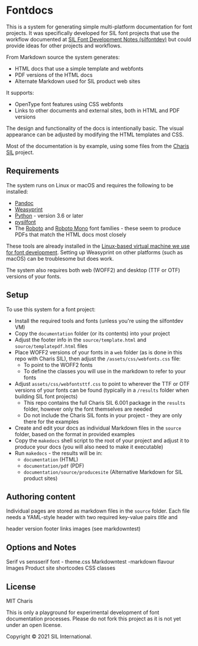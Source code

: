 # Fontdocs

This is a system for generating simple multi-platform documentation for font projects. It was specifically developed for SIL font projects that use the workflow documented at [SIL Font Development Notes (silfontdev)](https://silnrsi.github.io/silfontdev/en-US/index.html) but could provide ideas for other projects and workflows.

From Markdown source the system generates:

- HTML docs that use a simple template and webfonts
- PDF versions of the HTML docs
- Alternate Markdown used for SIL product web sites

It supports:

- OpenType font features using CSS webfonts
- Links to other documents and external sites, both in HTML and PDF versions

The design and functionality of the docs is intentionally basic. The visual appearance can be adjusted by modifying the HTML templates and CSS.

Most of the documentation is by example, using some files from the [Charis SIL](https://software.sil.org/charis) project.

## Requirements

The system runs on Linux or macOS and requires the following to be installed:

- [Pandoc](https://pandoc.org/)
- [Weasyprint](https://weasyprint.org/)
- [Python](https://www.python.org/) - version 3.6 or later
- [pysilfont](https://github.com/silnrsi/pysilfont)
- The [Roboto](https://fonts.google.com/specimen/Roboto) and [Roboto Mono](https://fonts.google.com/specimen/Roboto+Mono) font families - these seem to produce PDFs that match the HTML docs most closely

These tools are already installed in the [Linux-based virtual machine we use for font development](https://silnrsi.github.io/silfontdev/en-US/Setting_Up_Tools.html). Setting up Weasyprint on other platforms (such as macOS) can be troublesome but does work.

The system also requires both web (WOFF2) and desktop (TTF or OTF) versions of your fonts.

## Setup

To use this system for a font project:

- Install the required tools and fonts (unless you're using the silfontdev VM)
- Copy the `documentation` folder (or its contents) into your project
- Adjust the footer info in the `source/template.html` and `source/templatepdf.html` files
- Place WOFF2 versions of your fonts in a `web` folder (as is done in this repo with Charis SIL), then adjust the `/assets/css/webfonts.css` file:
    - To point to the WOFF2 fonts
    - To define the classes you will use in the markdown to refer to your fonts
- Adjust `assets/css/webfontsttf.css` to point to wherever the TTF or OTF versions of your fonts can be found (typically in a `/results` folder when building SIL font projects)
    - This repo contains the full Charis SIL 6.001 package in the `results` folder, however only the font themselves are needed
    - Do not include the Charis SIL fonts in your project - they are only there for the examples
- Create and edit your docs as individual Markdown files in the `source` folder, based on the format in provided examples
- Copy the `makedocs` shell script to the root of your project and adjust it to produce your docs (you will also need to make it executable)
- Run `makedocs` - the results will be in:
    - `documentation` (HTML)
    - `documentation/pdf` (PDF)
    - `documentation/source/producesite` (Alternative Markdown for SIL product sites)

## Authoring content

Individual pages are stored as markdown files in the `source` folder. Each file needs a YAML-style header with two required key-value pairs _title_ and 

header
version
footer
links
images
(see markdowntest)

## Options and Notes

Serif vs sensserif font - theme.css
Markdowntest -markdown flavour
Images
Product site shortcodes CSS classes

## License

MIT
Charis





This is only a playground for experimental development of font documentation processes. Please do not fork this project as it is not yet under an open license.



Copyright © 2021 SIL International.

